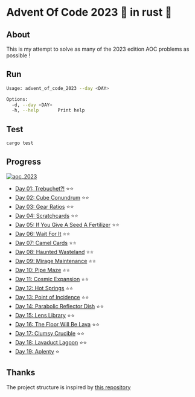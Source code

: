# Advent Of Code 2023 🎁 in rust 🦀
## About
This is my attempt to solve as many of the 2023 edition AOC problems as possible !

## Run
```sh
Usage: advent_of_code_2023 --day <DAY>

Options:
  -d, --day <DAY>
  -h, --help       Print help
```
## Test
```sh
cargo test
```
## Progress
[![aoc_2023](https://github.com/dirdr/advent_of_code_2023/actions/workflows/rust.yml/badge.svg)](https://github.com/dirdr/advent_of_code_2023/actions/workflows/rust.yml)
- [Day 01: Trebuchet?!](src/days/day01.rs) ⭐⭐
- [Day 02: Cube Conundrum](src/days/day02.rs) ⭐⭐
- [Day 03: Gear Ratios](src/days/day03.rs) ⭐⭐
- [Day 04: Scratchcards](src/days/day04.rs) ⭐⭐
- [Day 05: If You Give A Seed A Fertilizer](src/days/day05.rs) ⭐⭐
- [Day 06: Wait For It](src/days/day06.rs) ⭐⭐
- [Day 07: Camel Cards](src/days/day07.rs) ⭐⭐
- [Day 08: Haunted Wasteland](src/days/day08.rs) ⭐⭐
- [Day 09: Mirage Maintenance](src/days/day09.rs) ⭐⭐
- [Day 10: Pipe Maze](src/days/day10.rs) ⭐⭐
- [Day 11: Cosmic Expansion](src/days/day11.rs) ⭐⭐
- [Day 12: Hot Springs](src/days/day12.rs) ⭐⭐
- [Day 13: Point of Incidence](src/days/day13.rs) ⭐⭐
- [Day 14: Parabolic Reflector Dish](src/days/day14.rs) ⭐⭐
- [Day 15: Lens Library](src/days/day15.rs) ⭐⭐
- [Day 16: The Floor Will Be Lava](src/days/day16.rs) ⭐⭐
- [Day 17: Clumsy Crucible](src/days/day17.rs) ⭐⭐
- [Day 18: Lavaduct Lagoon](src/days/day18.rs) ⭐⭐
- [Day 19: Aplenty](src/days/day19.rs) ⭐

## Thanks
The project structure is inspired by [this repository](https://github.com/Basicprogrammer10/advent-of-code)
